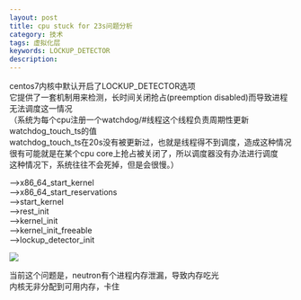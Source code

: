 ```yaml
---
layout: post
title: cpu stuck for 23s问题分析
category: 技术
tags: 虚拟化层
keywords: LOCKUP_DETECTOR
description: 
---
```


centos7内核中默认开启了LOCKUP_DETECTOR选项  
它提供了一套机制用来检测，长时间关闭抢占(preemption disabled)而导致进程无法调度这一情况  
（系统为每个cpu注册一个watchdog/#线程这个线程负责周期性更新watchdog_touch_ts的值  
watchdog_touch_ts在20s没有被更新过，也就是线程得不到调度，造成这种情况很有可能就是在某个cpu core上抢占被关闭了，所以调度器没有办法进行调度  
这种情况下，系统往往不会死掉，但是会很慢。）  

-->x86_64_start_kernel  
-->x86_64_start_reservations  
-->start_kernel  
-->rest_init  
-->kernel_init  
-->kernel_init_freeable  
-->lockup_detector_init  

![](http://i.imgur.com/pg4KuGm.png)

当前这个问题是，neutron有个进程内存泄漏，导致内存吃光  
内核无非分配到可用内存，卡住  